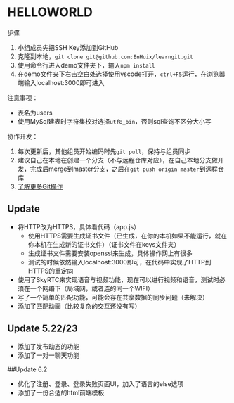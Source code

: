 # HELLOWORLD
步骤
1. 小组成员先把SSH Key添加到GitHub
2. 克隆到本地，`git clone git@github.com:EnHuix/learngit.git`
3. 使用命令行进入demo文件夹下，输入`npm install`
4. 在demo文件夹下右击空白处选择使用vscode打开，`ctrl+F5`运行，在浏览器端输入localhost:3000即可进入

注意事项：
- 表名为users
- 使用MySql建表时字符集校对选择`utf8_bin`，否则sql查询不区分大小写

协作开发：
1. 每次更新后，其他组员开始编码时先`git pull`，保持与组员同步
2. 建议自己在本地在创建一个分支（不与远程仓库对应），在自己本地分支做开发，完成后merge到master分支，之后在`git push origin master`到远程仓库
3. [了解更多Git操作](https://www.liaoxuefeng.com/wiki/0013739516305929606dd18361248578c67b8067c8c017b000/0013760174128707b935b0be6fc4fc6ace66c4f15618f8d000)

## Update
- 将HTTP改为HTTPS，具体看代码（app.js）
  - 使用HTTPS需要生成证书文件（已生成，在你的本机如果不能运行，就在你本机在生成新的证书文件）（证书文件在keys文件夹）
  - 生成证书文件需要安装openssl来生成，具体操作网上有很多
  - 测试的时候依然输入localhost:3000即可，在代码中实现了HTTP到HTTPS的重定向
- 使用了SkyRTC来实现语音与视频功能，现在可以进行视频和语音，测试时必须在一个网络下（局域网，或者连的同一个WIFI）
- 写了一个简单的匹配功能，可能会存在共享数据的同步问题（未解决）
- 添加了匹配动画（比较复杂的交互还没有写）

## Update 5.22/23
- 添加了发布动态的功能
- 添加了一对一聊天功能

##Update 6.2
- 优化了注册、登录、登录失败页面UI，加入了语言的else选项
- 添加了一份合适的html前端模板